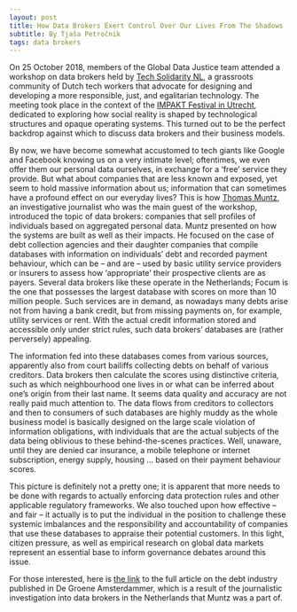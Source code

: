 ```yaml
---
layout: post
title: How Data Brokers Exert Control Over Our Lives From The Shadows
subtitle: By Tjaša Petročnik
tags: data brokers 
---
```


On 25 October 2018, members of the Global Data Justice team attended a workshop on data brokers held by [Tech Solidarity NL](https://techsolidarity.nl/), a grassroots community of Dutch tech workers that advocate for designing and developing a more responsible, just, and egalitarian technology. The meeting took place in the context of the [IMPAKT Festival in Utrecht](http://impakt.nl/festival/), dedicated to exploring how social reality is shaped by technological structures and opaque operating systems. This turned out to be the perfect backdrop against which to discuss data brokers and their business models.

By now, we have become somewhat accustomed to tech giants like Google and Facebook knowing us on a very intimate level; oftentimes, we even offer them our personal data ourselves, in exchange for a ‘free’ service they provide. But what about companies that are less known and exposed, yet seem to hold massive information about us; information that can sometimes have a profound effect on our everyday lives?
This is how [Thomas Muntz](https://www.platform-investico.nl/personen/thomas-muntz/), an investigative journalist who was the main guest of the workshop, introduced the topic of data brokers: companies that sell profiles of individuals based on aggregated personal data. Muntz presented on how the systems are built as well as their impacts. He focused on the case of debt collection agencies and their daughter companies that compile databases with information on individuals’ debt and recorded payment behaviour, which can be – and are – used by basic utility service providers or insurers to assess how ‘appropriate’ their prospective clients are as payers. Several data brokers like these operate in the Netherlands; Focum is the one that possesses the largest database with scores on more than 10 million people. Such services are in demand, as nowadays many debts arise not from having a bank credit, but from missing payments on, for example, utility services or rent. With the actual credit information stored and accessible only under strict rules, such data brokers’ databases are (rather perversely) appealing.

The information fed into these databases comes from various sources, apparently also from court bailiffs collecting debts on behalf of various creditors. Data brokers then calculate the scores using distinctive criteria, such as which neighbourhood one lives in or what can be inferred about one’s origin from their last name. It seems data quality and accuracy are not really paid much attention to. The data flows from creditors to collectors and then to consumers of such databases are highly muddy as the whole business model is basically designed on the large scale violation of information obligations, with individuals that are the actual subjects of the data being oblivious to these behind-the-scenes practices. Well, unaware, until they are denied car insurance, a mobile telephone or internet subscription, energy supply, housing … based on their payment behaviour scores.

This picture is definitely not a pretty one; it is apparent that more needs to be done with regards to actually enforcing data protection rules and other applicable regulatory frameworks. We also touched upon how effective – and fair – it actually is to put the individual in the position to challenge these systemic imbalances and the responsibility and accountability of companies that use these databases to appraise their potential customers. In this light, citizen pressure, as well as empirical research on global data markets represent an essential base to inform governance debates around this issue.

For those interested, here is [the link](https://www.groene.nl/artikel/u-staat-op-een-zwarte-lijst) to the full article on the debt industry published in De Groene Amsterdammer, which is a result of the journalistic investigation into data brokers in the Netherlands that Muntz was a part of.
